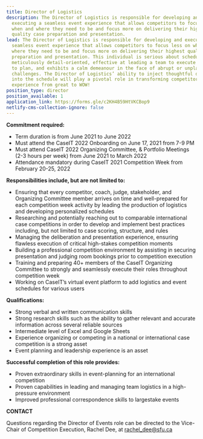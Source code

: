 ```yaml
---
title: Director of Logistics
description: The Director of Logistics is responsible for developing and
  executing a seamless event experience that allows competitors to focus less on
  when and where they need to be and focus more on delivering their highest
  quality case preparation and presentation.
lead: The Director of Logistics is responsible for developing and executing a
  seamless event experience that allows competitors to focus less on when and
  where they need to be and focus more on delivering their highest quality case
  preparation and presentation. This individual is serious about scheduling,
  meticulously detail-oriented, effective at leading a team to execute according
  to plan, and exhibits a calm demeanour in the face of abrupt or unplanned
  challenges. The Director of Logistics’ ability to inject thoughtful details
  into the schedule will play a pivotal role in transforming competitors’
  experience from great to WOW!
position_type: director
position_available: 1
application_link: https://forms.gle/c2KH4B59HtVKCBop9
netlify-cms-collection-ignore: false
---
```

**Commitment required:**

* Term duration is from June 2021 to June 2022 
* Must attend the CaseIT 2022 Onboarding on June 17, 2021 from 7-9 PM
* Must attend CaseIT 2022 Organizing Committee, & Portfolio Meetings (2-3 hours per week) from June 2021 to March 2022 
* Attendance mandatory during CaseIT 2021 Competition Week from February 20-25, 2022

**Responsibilities include, but are not limited to:**

* Ensuring that every competitor, coach, judge, stakeholder, and Organizing Committee member arrives on time and well-prepared for each competition week activity by leading the production of logistics and developing personalized schedules
* Researching and potentially reaching out to comparable international case competitions in order to develop and implement best practices including, but not limited to case scoring, structure, and rules
* Managing the deliberation and presentation experience, ensuring flawless execution of critical high-stakes competition moments
* Building a professional competition environment by assisting in securing presentation and judging room bookings prior to competition execution
* Training and preparing 40+ members of the CaseIT Organizing Committee to strongly and seamlessly execute their roles throughout competition week
* Working on CaseIT’s virtual event platform to add logistics and event schedules for various users

**Qualifications:**

* Strong verbal and written communication skills
* Strong research skills such as the ability to gather relevant and accurate information across several reliable sources
* Intermediate level of Excel and Google Sheets
* Experience organizing or competing in a national or international case competition is a strong asset
* Event planning and leadership experience is an asset

**Successful completion of this role provides:**

* Proven extraordinary skills in event-planning for an international competition
* Proven capabilities in leading and managing team logistics in a high-pressure environment
* Improved professional correspondence skills to largestake events

**CONTACT**

Questions regarding the Director of Events role can be directed to the Vice-Chair of Competition Execution, Rachel Dee, at rachel_dee@sfu.ca
